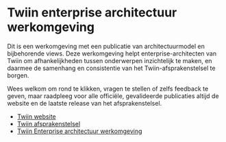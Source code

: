 # Twiin enterprise architectuur werkomgeving
Dit is een werkomgeving met een publicatie van architectuurmodel en bijbehorende views. Deze werkomgeving helpt enterprise-architecten van Twiin om afhankelijkheden tussen onderwerpen inzichtelijk te maken, en daarmee de samenhang en consistentie van het Twiin-afsprakenstelsel te borgen.

Wees welkom om rond te klikken, vragen te stellen of zelfs feedback te geven, maar raadpleeg voor alle officiële, gevalideerde publicaties altijd de website en de laatste release van het afsprakenstelsel.


- [Twiin website](https://www.twiin.nl/)
- [Twiin afsprakenstelsel](https://www.twiin.nl/afsprakenstelsel/twiin-afsprakenstelsel)
- [Twiin Enterprise architectuur werkomgeving](#)
